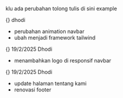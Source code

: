klu ada perubahan tolong tulis di sini
example

{} dhodi
- perubahan animation navbar
- ubah menjadi framework tailwind

{} 19/2/2025 Dhodi
- menambahkan logo di responsif navbar

{} 19/2/2025 Dhodi 
- update halaman tentang kami
- renovasi footer
